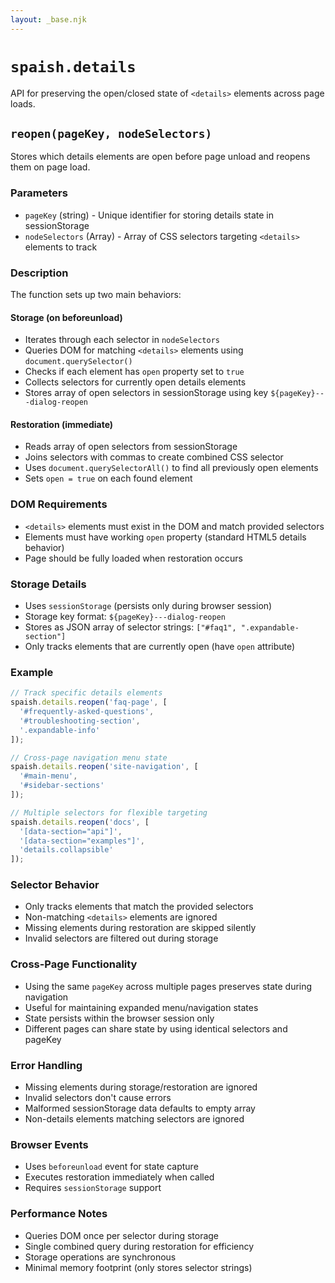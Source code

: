 ```yaml
---
layout: _base.njk
---
```


# `spaish.details`

API for preserving the open/closed state of `<details>` elements across page loads.

## `reopen(pageKey, nodeSelectors)`

Stores which details elements are open before page unload and reopens them on page load.

### Parameters
- `pageKey` (string) - Unique identifier for storing details state in sessionStorage
- `nodeSelectors` (Array<string>) - Array of CSS selectors targeting `<details>` elements to track

### Description
The function sets up two main behaviors:

#### Storage (on beforeunload)
- Iterates through each selector in `nodeSelectors`
- Queries DOM for matching `<details>` elements using `document.querySelector()`
- Checks if each element has `open` property set to `true`
- Collects selectors for currently open details elements
- Stores array of open selectors in sessionStorage using key `${pageKey}---dialog-reopen`

#### Restoration (immediate)
- Reads array of open selectors from sessionStorage
- Joins selectors with commas to create combined CSS selector
- Uses `document.querySelectorAll()` to find all previously open elements
- Sets `open = true` on each found element

### DOM Requirements
- `<details>` elements must exist in the DOM and match provided selectors
- Elements must have working `open` property (standard HTML5 details behavior)
- Page should be fully loaded when restoration occurs

### Storage Details
- Uses `sessionStorage` (persists only during browser session)
- Storage key format: `${pageKey}---dialog-reopen`
- Stores as JSON array of selector strings: `["#faq1", ".expandable-section"]`
- Only tracks elements that are currently open (have `open` attribute)

### Example
```javascript
// Track specific details elements
spaish.details.reopen('faq-page', [
  '#frequently-asked-questions',
  '#troubleshooting-section',
  '.expandable-info'
]);

// Cross-page navigation menu state
spaish.details.reopen('site-navigation', [
  '#main-menu',
  '#sidebar-sections'
]);

// Multiple selectors for flexible targeting
spaish.details.reopen('docs', [
  '[data-section="api"]',
  '[data-section="examples"]',
  'details.collapsible'
]);
```

### Selector Behavior
- Only tracks elements that match the provided selectors
- Non-matching `<details>` elements are ignored
- Missing elements during restoration are skipped silently
- Invalid selectors are filtered out during storage

### Cross-Page Functionality
- Using the same `pageKey` across multiple pages preserves state during navigation
- Useful for maintaining expanded menu/navigation states
- State persists within the browser session only
- Different pages can share state by using identical selectors and pageKey

### Error Handling
- Missing elements during storage/restoration are ignored
- Invalid selectors don't cause errors
- Malformed sessionStorage data defaults to empty array
- Non-details elements matching selectors are ignored

### Browser Events
- Uses `beforeunload` event for state capture
- Executes restoration immediately when called
- Requires `sessionStorage` support

### Performance Notes
- Queries DOM once per selector during storage
- Single combined query during restoration for efficiency
- Storage operations are synchronous
- Minimal memory footprint (only stores selector strings)